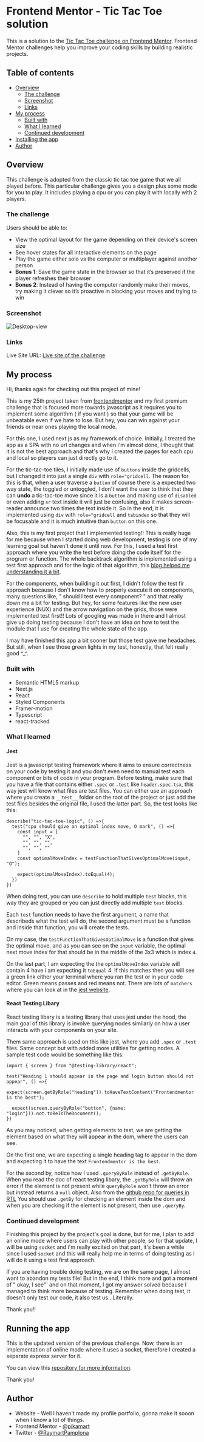 # Frontend Mentor - Tic Tac Toe solution

This is a solution to the [Tic Tac Toe challenge on Frontend Mentor](https://www.frontendmentor.io/challenges/tic-tac-toe-game-Re7ZF_E2v). Frontend Mentor challenges help you improve your coding skills by building realistic projects. 


## Table of contents

- [Overview](#overview)
  - [The challenge](#the-challenge)
  - [Screenshot](#screenshot)
  - [Links](#links)
- [My process](#my-process)
  - [Built with](#built-with)
  - [What I learned](#what-i-learned)
  - [Continued development](#continued-development)
- [Installing the app](#running-the-app)
- [Author](#author)

## Overview

This challenge is adopted from the classic tic tac toe game that we all played before. This particular challenge gives you a design plus some mode for you to play. It includes playing a cpu or you can play it with locally with 2 players.

### The challenge

Users should be able to:

- View the optimal layout for the game depending on their device's screen size
- See hover states for all interactive elements on the page
- Play the game either solo vs the computer or multiplayer against another person
- **Bonus 1**: Save the game state in the browser so that it’s preserved if the player refreshes their browser
- **Bonus 2**: Instead of having the computer randomly make their moves, try making it clever so it’s proactive in blocking your moves and trying to win

### Screenshot

![Desktop-view](finished/desktop.png)

### Links

Live Site URL: [Live site of the challenge](https://frontendmentor-tictactoe.vercel.app/)

## My process

Hi, thanks again for checking out this project of mine!

This is my 25th project taken from [frontendmentor](https://www.frontendmentor.io/) and my first premium challenge that is focused more towards javascript as it requires you to implement some algorithm ( if you want ) so that your game will be unbeatable even if we hate to lose. But hey, you can win against your friends or near ones playing the local mode.

For this one, I used next.js as my framework of choice. Initially, I treated the app as a SPA with no url changes and when i'm almost done, I thought that it is not the best approach and that's why I created the pages for each cpu and local so players can just directly go to it.

For the tic-tac-toe tiles, I initially made use of `buttons` inside the gridcells, but I changed it into just a single `div` with `role="gridcell`. The reason for this is that, when a user traverse a `button` of course there is a expected two way state, the toggled or untoggled, I don't want the user to think that they can **undo** a tic-tac-toe move since it is a `button` and making use of `disabled` or even adding `sr` text inside it will just be confusing, also it makes screen-reader announce two times the text inside it. So in the end, it is implemented using `div` with `role="gridcell` and `tabindex` so that they will be focusable and it is much intuitive than `button` on this one.

Also, this is my first project that I implemented testing!! This is really huge for me because when I started doing web development, testing is one of my learning goal but haven't done it until now. For this, I used a test first approach where you write the test before doing the code itself for the program or function. The whole backtrack algorithm is implemented using a test first approach and for the logic of that algorithm, this [blog helped me understanding it a bit](https://www.neverstopbuilding.com/blog/minimax).

For the components, when building it out first, I didn't follow the test fir approach because I don't know how to properly execute it on components, many questions like, " should I test every component? " and that really down me a bit for testing. But hey, for some features like the new user experience (NUX) and the arrow navigation on the grids, those were implemented test first!! Lots of googling was made in there and I almost give up doing testing because I don't have an idea on how to test the module that I use for creating the whole state of the app.

I may have finished this app a bit sooner but those test gave me headaches. But still, when I see those green lights in my test, honestly, that felt really good ^_^.

### Built with

- Semantic HTML5 markup
- Next.js
- React
- Styled Components
- Framer-motion
- Typescript
- react-tracked

### What I learned

#### Jest

Jest is a javascript testing framework where it aims to ensure correctness on your code by testing it and you don't even need to manual test each component or bits of code in your program. Before testing, make sure that you have a file that contains either `.spec` or `.test` like `header.spec.tsx`, this way jest will know what files are test files. You can either use an approach where you create a `__test__` folder on the root of the project or just add the test files besides the original file, I used the latter part. So, the test looks like this:

```
describe("tic-tac-toe-logic", () =>{
  test("cpu should give an optimal index move, O mark", () =>{
    const input = [
      "", "", "X",
      "", "", "",
      "", "", ""
    ]
    const optimalMoveIndex = testFunctionThatGivesOptimalMove(input, "O");

    expect(optimalMoveIndex).toEqual(4);
  })
})
```

When doing test, you can use `describe` to hold multiple `test` blocks, this way they are grouped or you can just directly add multiple `test` blocks. 

Each `test` function needs to have the first argument, a name that describeds what the test will do, the second argument must be a function and inside that function, you will create the tests.

On my case, the `testFunctionThatGivesOptimalMove` is a function that gives the optimal move, and as you can see on the `input` variable, the optimal next move index for that should be in the middle of the 3x3 which is index `4`.

On the last part, I am expecting the the `optimalMoveIndex` variable will contain 4 have i am expecting it `toEqual` 4. If this matches then you will see a green link either your terminal where you ran the test or in your code editor. Green means passes and red means not. There are lots of `matchers` where you can look at in the [jest website](https://jestjs.io/).


#### React Testing Libary

React testing libary is a testing library that uses jest under the hood, the main goal of this library is involve querying nodes similarly on how a user interacts with your components on your site.

Them same approach is used on this like jest, where you add `.spec` or `.test` files. Same concept but with added more utilities for getting nodes. A sample test code would be something like this:

```
import { screen } from "@testing-library/react";

test("Heading 1 should appear in the page and login button should not appear", () =>{
  expect(screen.getByRole("heading")).toHaveTextContent("Frontendmentor is the best");

  expect(screen.queryByRole("button", {name: "login"})).not.toBeInTheDocument();
})
```

As you may noticed, when getting elements to test, we are getting the element based on what they will appear in the dom, where the users can see.

On the first one, we are expecting a single heading tag to appear in the dom and expecting it to have the text `Frontendmentor is the best`. 

For the second by, notice how I used `.queryByRole` instead of `.getByRole`. When you read the doc of react testing libary, the `.getByRole` will throw an error if the element is not present while `queryByRole` won't throw an error but instead returns a `null` object. Also from the [github repo for queries in RTL](https://github.com/testing-library/eslint-plugin-testing-library/blob/main/docs/rules/prefer-presence-queries.md)
You should use `.getBy` for checking an element inside the dom and when you are checking if the element is not present, then use `.queryBy`.

### Continued development

Finishing this project by the project's goal is done, but for me, I plan to add an online mode where users can play with other people, so for that update, I will be using `socket` and i'm really excited on that part, it's been a while since I used `socket` and this will really help me in terms of doing testing as I will do it using a test first approach.

If you are having trouble doing testing, we are on the same page, I almost want to abandon my tests file! But in the end, I think more and got a moment of " okay, I see"` and on that moment, I got my answer solved because I managed to think more because of testing. Remember when doing test, it doesn't only test our code, it also test us...Literally.

Thank you!!

## Running the app

This is the updated version of the previous challenge. Now, there is an implementation of online mode where it uses a socket, therefore I created a separate express server for it.

You can view this [repository for more information](https://github.com/pikapikamart/server-tic-tac-toe).

Thank you!

## Author

- Website - Well I haven't made my profile portfolio, gonna make it sooon when I know a lot of things.
- Frontend Mentor - [@pikamart](https://www.frontendmentor.io/profile/pikamart)
- Twitter - [@RaymartPamplona](https://twitter.com/RaymartPamplona)
